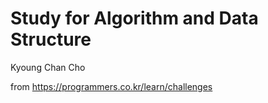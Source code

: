 # Study for Algorithm and Data Structure
Kyoung Chan Cho

from https://programmers.co.kr/learn/challenges
